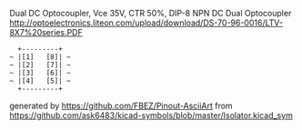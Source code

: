 Dual DC Optocoupler, Vce 35V, CTR 50%, DIP-8
NPN DC Dual Optocoupler
http://optoelectronics.liteon.com/upload/download/DS-70-96-0016/LTV-8X7%20series.PDF


	  +---------+
	~ |[1]   [8]| ~
	~ |[2]   [7]| ~
	~ |[3]   [6]| ~
	~ |[4]   [5]| ~
	  +---------+


generated by https://github.com/FBEZ/Pinout-AsciiArt from https://github.com/ask6483/kicad-symbols/blob/master/Isolator.kicad_sym